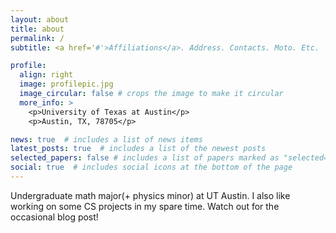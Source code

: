 ```yaml
---
layout: about
title: about
permalink: /
subtitle: <a href='#'>Affiliations</a>. Address. Contacts. Moto. Etc.

profile:
  align: right
  image: profilepic.jpg
  image_circular: false # crops the image to make it circular
  more_info: >
    <p>University of Texas at Austin</p>
    <p>Austin, TX, 78705</p>

news: true  # includes a list of news items
latest_posts: true  # includes a list of the newest posts
selected_papers: false # includes a list of papers marked as "selected={true}"
social: true  # includes social icons at the bottom of the page
---
```


Undergraduate math major(+ physics minor) at UT Austin. I also like working on some CS projects in my spare time. Watch out for the occasional blog post! 